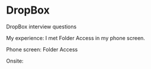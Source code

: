# DropBox
DropBox interview questions

My experience:
I met Folder Access in my phone screen.

Phone screen:
Folder Access

Onsite:


